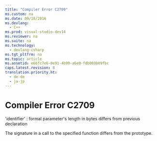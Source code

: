 ```yaml
---
title: "Compiler Error C2709"
ms.custom: na
ms.date: 09/18/2016
ms.devlang: 
  - C++
ms.prod: visual-studio-dev14
ms.reviewer: na
ms.suite: na
ms.technology: 
  - devlang-csharp
ms.tgt_pltfrm: na
ms.topic: article
ms.assetid: e66fc7e6-0e91-4b99-a6e0-fdb069b09fbc
caps.latest.revision: 8
translation.priority.ht: 
  - de-de
  - ja-jp
---
```

# Compiler Error C2709
'identifier' : formal parameter's length in bytes differs from previous declaration  
  
 The signature in a call to the specified function differs from the prototype.